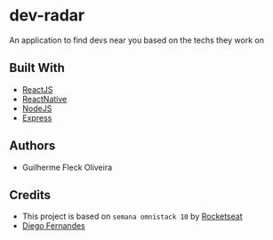 # dev-radar

An application to find devs near you based on the techs they work on

## Built With

* [ReactJS](https://reactjs.org/)
* [ReactNative](https://reactnative.dev/)
* [NodeJS](https://nodejs.org/en/)
* [Express](https://expressjs.com/)

## Authors

* Guilherme Fleck Oliveira

## Credits

* This project is based on `semana omnistack 10` by [Rocketseat](https://rocketseat.com.br/)
* [Diego Fernandes](https://github.com/diego3g)
